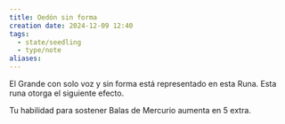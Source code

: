 ```yaml
---
title: Oedón sin forma
creation date: 2024-12-09 12:40
tags:
  - state/seedling
  - type/note
aliases:
---
```

El Grande con solo voz y sin forma está representado en esta Runa. Esta runa otorga el siguiente efecto.

Tu habilidad para sostener Balas de Mercurio aumenta en 5 extra.

